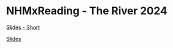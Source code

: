 # NHMxReading - The River 2024

[Slides - Short](/talks/2024-TheRiverShort.pptx)

[Slides](/talks/2024-TheRiver.pptx)
